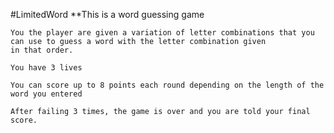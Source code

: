 #LimitedWord
**This is a word guessing game

    You the player are given a variation of letter combinations that you can use to guess a word with the letter combination given
    in that order.

    You have 3 lives

    You can score up to 8 points each round depending on the length of the word you entered

    After failing 3 times, the game is over and you are told your final score.
